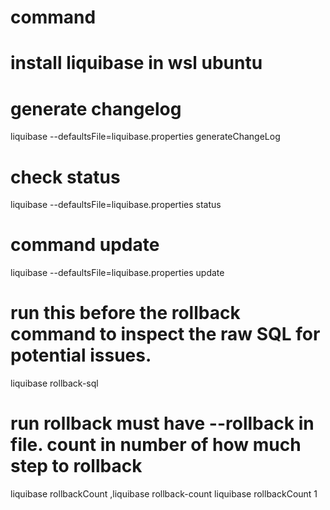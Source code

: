 # command 

# install liquibase in wsl ubuntu

# generate changelog
liquibase --defaultsFile=liquibase.properties generateChangeLog

# check status
liquibase --defaultsFile=liquibase.properties status

# command update
liquibase --defaultsFile=liquibase.properties update

# run this before the rollback command to inspect the raw SQL for potential issues.
liquibase rollback-sql

# run rollback must have --rollback in file. count in number of how much step to rollback
liquibase rollbackCount <number> ,liquibase rollback-count <number>
liquibase rollbackCount 1